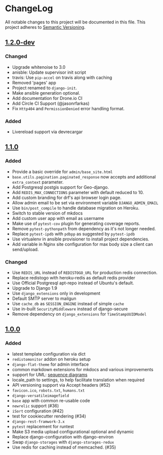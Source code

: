 # ChangeLog
All notable changes to this project will be documented in this file.
This project adheres to [Semantic Versioning](http://semver.org/).

## [1.2.0-dev]
### Changed
- Upgrade whitenoise to 3.0
- anisble: Update supervisor init script 
- travis: Use `pip-accel` on travis along with caching
- Removed 'pages' app
- Project renamed to `django-init`.
- Make ansible generation optional.
- Add documentation for Drone.io CI
- Add Circle CI Support (@jasonrfarkas)
- Fix `Http404` and `PermissionDenied` error handling format.

### Added 
- Livereload support via devrecargar

## [1.1.0]
### Added
- Provide a basic override for `admin/base_site.html`
- `base.utils.pagination.paginated_response` now accepts and additional `extra_context` parameter.
- Add Postgresql postgis support for Geo-django.
- Add `REDIS_MAX_CONNECTIONS` parameter with default reduced to 10.
- Add custom branding for drf's api browser login page.
- Allow admin email to be set via environment variable `DJANGO_ADMIN_EMAIL`
- Use `bin/post_compile` to handle database migration on Heroku.
- Switch to stable version of mkdocs 
- Add custom user app with email as username
- Make use of `pytest-cov` plugin for generating coverage reports.
- Remove `pytest-pythonpath` from dependency as it's not longer needed.
- Replace `pytest-ipdb` with `pdbpp` as suggested by `pytest-ipdb`
- Use virtualenv in ansible provisioner to install project dependencies.
- Add variable in Nginx site configuration for max body size a client can send/upload.

### Changed
- Use `REDIS_URL` instead of `REDISTOGO_URL` for production redis connection.
- Replace redistogo with heroku-redis as default redis provider
- Use Official Postgresql apt-repo instead of Ubuntu's default.
- Upgrade to Django 1.9
- Use `django_extensions` only in development
- Default SMTP server to mailgun
- Use `cache_db` as `SESSION_ENGINE` instead of simple `cache`
- Use in-built `SecurityMiddleware` instead of django-secure
- Remove dependency on `django_extensions` for `TimeStampUUIDModel`

## [1.0.0]
### Added
- latest template configuration via dict
- `redistomonitor` addon on heroku setup
- `django-flat-theme` for admin interface
- common markdown extensions for mkdocs and various improvements
- support for UML: [sequence diagrams](http://en.wikipedia.org/wiki/Sequence_diagram)
- locale_path to settings, to help facilitate translation when required
- API versioning support via Accept headers (#52)
- `favicon.ico`, `robots.txt`, `humans.txt`
- `django-versatileimagefield`
- `base` app with common re-usable code
- `newrelic` support (#36)
- `iSort` configuration (#42)
- test for cookiecutter rendering (#34)
- `django-rest-framwork-3.x`
- `pytest` replacement for runtest
- Make S3 media upload configurational optional and dynamic
- Replace django-configuration with django-environ
- Swap `django-storages` with `django-storages-redux`
- Use redis for caching instead of memcached. (#35)

[1.2.0-dev]: https://github.com/Fueled/django-init/compare/v1.1.0...master
[1.1.0]: https://github.com/Fueled/django-init/compare/v1.0.0...v1.1.0
[1.0.0]: https://github.com/Fueled/django-init/compare/v0.0.1...v1.0.0
